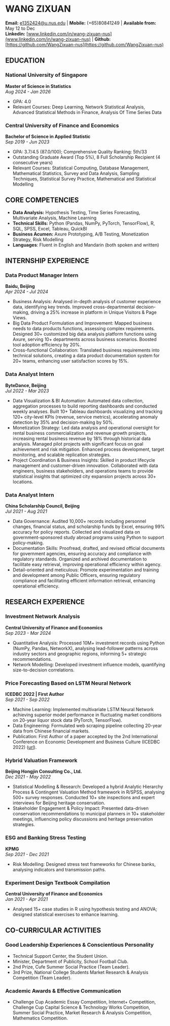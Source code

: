 # WANG ZIXUAN
**Email:** e1352424@u.nus.edu | **Mobile:** (+65)80841249 | **Available from:** May 12 to Dec  
**Linkedin:** [www.linkedin.com/in/wang-zixuan-nus](www.linkedin.com/in/wang-zixuan-nus) | **Github:** [https://github.com/WangZixuan-nus](https://github.com/WangZixuan-nus)

## EDUCATION
### National University of Singapore
**Master of Science in Statistics**  
*Aug 2024 - Jan 2026*  
- GPA: 4.0
- Relevant Courses: Deep Learning, Network Statistical Analysis, Advanced Statistical Methods in Finance, Analysis Of Time Series Data

### Central University of Finance and Economics
**Bachelor of Science in Applied Statistic**  
*Sep 2019 - Jun 2023*  
- GPA: 3.7/4.5 (87.0/100); Comprehensive Quality Ranking: 5th/33
- Outstanding Graduate Award (Top 5%), 8 Full Scholarship Recipient (4 consecutive years)
- Relevant Courses: Statistical Computing, Database Management, Mathematical Statistics, Survey and Data Analysis, Sampling Techniques, Statistical Survey Practice, Mathematical and Statistical Modelling

## CORE COMPETENCIES
- **Data Analysis:** Hypothesis Testing, Time Series Forecasting, Multivariate Analysis, Machine Learning
- **Technical Skills:** Python (Pandas, NumPy, PyTorch, TensorFlow), R, SQL, SPSS, Excel, Tableau, QuickBI
- **Business Acumen:** Axure Prototyping, A/B Testing, Monetization Strategy, Risk Modelling
- **Languages**: Fluent in English and Mandarin (both spoken and written)

## INTERNSHIP EXPERIENCE
### Data Product Manager Intern
**Baidu, Beijing**  
*Apr 2024 - Jul 2024*  
- Business Analysis: Analysed in-depth analysis of customer experience data, identifying key trends. Improved cross-departmental decision-making, driving a 25% increase in platform in Unique Visitors & Page Views.
- Big Data Product Formulation and Improvement: Mapped business needs to data products functions, assessing complex requirements. Designed 30+ customized big data analysis platform functions using Axure, serving 10+ departments across business scenarios. Boosted tool adoption efficiency by 20%.
- Cross-functional Collaboration: Translated business requirements into technical solutions, creating a data product documentation system for 20+ teams, enhancing user satisfaction scores by 15%.

### Data Analyst Intern
**ByteDance, Beijing**  
*Jul 2022 - Mar 2023*  
- Data Visualization & BI Automation: Automated data collection, aggregation processes to build reporting dashboards and conducted weekly analyses. Built 10+ Tableau dashboards visualizing and tracking 120+ city-level KPIs (revenue, service metrics), accelerating anomaly detection by 35% and decision-making by 50%. 
- Monetization Strategy: Led data analysis and operational oversight for rental business commercialization and revenue growth projects, increasing rental business revenue by 18% through historical data analysis. Managed pilot projects with significant focus on goal achievement and risk mitigation. Enhanced process development, target monitoring, and scalable replication strategies.
- Project Coordination & Business Insights: Skilled in product lifecycle management and customer-driven innovation. Collaborated with data engineers, business stakeholders, and operations teams to provide statistical insights that optimized city expansion projects across 30+ locations.

### Data Analyst Intern
**China Scholarship Council, Beijing**  
*Jul 2021 - Aug 2021*  
- Data Governance: Audited 10,000+ records including personnel changes, financial status, and scholarship funds by Excel, ensuring 99% accuracy for policy reports. Collected and visualized data on government-sponsored study abroad programs using Python to support policy-making.
- Documentation Skills: Proofread, drafted, and revised official documents for government agencies, ensuring accuracy and compliance with regulatory standards. Organized and archived documentation to facilitate easy retrieval, improving operational efficiency within agency.
- Detail-oriented and meticulous: Promote experimentation and training and development among Public Officers, ensuring regulatory compliance and facilitating efficient information retrieval, enhancing operational efficiency.

## RESEARCH EXPERIENCE
### Investment Network Analysis
**Central University of Finance and Economics**  
*Sep 2023 - Mar 2024*  
- Quantitative Analysis: Processed 10M+ investment records using Python (NumPy, Pandas, NetworkX), analysing lead-follower patterns across industry sectors and geographic regions, informing 5+ strategic recommendations.
- Network Modelling: Developed investment influence models, quantifying size-to-decision correlations.

### Price Forecasting Based on LSTM Neural Network
**ICEDBC 2022 | First Author**  
*Sep 2021 - Sep 2022*  
- Machine Learning: Implemented multivariate LSTM Neural Network achieving superior model performance in fluctuating market conditions on 20-year liquor stock data (PyTorch, TensorFlow).
- Data Engineering: Formulated web scraping pipeline collecting 20-year data from Chinese financial markets.
- Publication: First Author of a paper accepted by the 2nd International Conference on Economic Development and Business Culture (ICEDBC 2022) ([url](https://doi.org/10.2991/978-94-6463-036-7_30)).

### Hybrid Valuation Framework
**Beijing Hongjin Consulting Co., Ltd.**  
*Dec 2021 - May 2022*  
- Statistical Modelling & Research: Developed a hybrid Analytic Hierarchy Process & Contingent Valuation Method framework in R/SPSS, analysing 500+ survey responses. Conducted 10+ site inspections and expert interviews for Beijing heritage conservation.
- Stakeholder Engagement & Policy Impact: Presented data-driven conservation recommendations to municipal planners in 10+ stakeholder meetings, influencing policy discussions and heritage preservation strategies.

### ESG and Banking Stress Testing
**KPMG**  
*Sep 2021 - Dec 2021*  
- Risk Modelling: Designed stress test frameworks for Chinese banks, analysing indicators and transmission paths.

### Experiment Design Textbook Compilation
**Central University of Finance and Economics**  
*Jan 2021 - Apr 2021*  
- Analysed 15+ case studies in R using hypothesis testing and ANOVA; designed statistical exercises to enhance learning.

## CO-CURRICULAR ACTIVITIES
### Good Leadership Experiences & Conscientious Personality
- Technical Support Center, the Student Union.
- Minister, Department of Publicity, School Football Club.
- 2nd Prize, Cufe Summer Social Practice (Team Leader).
- 3rd Prize, National College Students Market Research & Analysis Competition (Team Leader).

### Academic Awards & Effective Communication
- Challenge Cup Academic Essay Competition, Internet+ Competition, Challenge Cup Capital Science & Technology Works Competition, Summer Social Practice, Market Research & Analysis Competition, Mathematics Competition.
